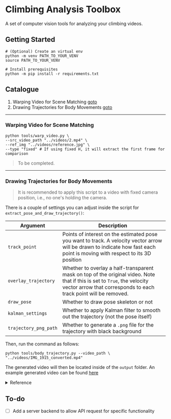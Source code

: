 # Climbing Analysis Toolbox 

A set of computer vision tools for analyzing your climbing videos.

## Getting Started

```shell
# (Optional) Create an virtual env
python -m venv PATH_TO_YOUR_VENV
source PATH_TO_YOUR_VENV
```

```shell
# Install prerequisites
python -m pip install -r requirements.txt
```

## Catalogue

1. Warping Video for Scene Matching [goto](#warping-video-for-scene-matching)
2. Drawing Trajectories for Body Movements [goto](#drawing-trajectories-for-body-movements)

---

### Warping Video for Scene Matching


```shell
python tools/warp_video.py \
--src_video_path "../videos/2.mp4" \
--ref_img "../videos/reference.jpg" \
--type "fixed" # If using fixed H, it will extract the first frame for comparison
```

> To be completed.

---

### Drawing Trajectories for Body Movements

> It is recommended to apply this script to a video with fixed camera position, i.e., no one's holding the camera.

There is a couple of settings you can adjust inside the script for `extract_pose_and_draw_trajectory()`:

| Argument | Description | 
| - | - |
| `track_point`  | Points of interest on the estimated pose you want to track. A velocity vector arrow will be drawn to indicate how fast each point is moving with respect to its 3D position |
| `overlay_trajectory`  | Whether to overlay a half-transparent mask on top of the original video. Note that if this is set to `True`, the velocity vector arrow that corresponds to each track point will be removed. |
| `draw_pose`  | Whether to draw pose skeleton or not |
| `kalman_settings`  | Whether to apply Kalman filter to smooth out the trajectory (not the pose itself) |
| `trajectory_png_path`  | Whether to generate a `.png` file for the trajectory with black background |

Then, run the command as follows:

```shell
python tools/body_trajectory.py --video_path \
"../videos/IMG_1915_converted.mp4"
```

The generated video will then be located inside of the `output` folder. An example generated video can be found [here](./examples/pose_trajectory_IMG_2862_converted.mp4)

<details>
  <summary> Reference </summary>

- ["How can I use smoothing techniques to remove jitter in pose estimation?"](https://stackoverflow.com/questions/52450681/how-can-i-use-smoothing-techniques-to-remove-jitter-in-pose-estimation)
- ["Savitzky–Golay filter"](https://en.wikipedia.org/wiki/Savitzky%E2%80%93Golay_filter)
- ["Kalman filter"](https://en.wikipedia.org/wiki/Kalman_filter)
- Papers
    - ["Temporal Smoothing for 3D Human Pose Estimation and Localization for Occluded People"](https://arxiv.org/abs/2011.00250)
    - ["SmoothNet: A Plug-and-Play Network for Refining Human Poses in Videos (ECCV 2022)"](https://ailingzeng.site/smoothnet)
    - ["Fast 3D Pose Estimation With Out-of-Sequence Measurements"](https://dellaert.github.io/files/Ranganathan07iros.pdf)
    - ["Towards Robust and Smooth 3D Multi-Person Pose Estimation from Monocular Videos in the Wild"](https://www.youtube.com/watch?v=yrQ3ZU4zB6Q), also see [[1]](https://openaccess.thecvf.com/content/ICCV2023/papers/Park_Towards_Robust_and_Smooth_3D_Multi-Person_Pose_Estimation_from_Monocular_ICCV_2023_paper.pdf)

</details>

## To-do

- [ ] Add a server backend to allow API request for specific functionality